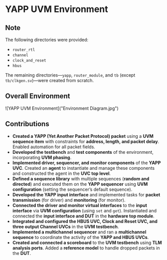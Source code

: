# YAPP UVM Environment  

## Note

The following directories were provided:  
- `router_rtl`  
- `channel`  
- `clock_and_reset`  
- `hbus`  

The remaining directories—`yapp`, `router_module`, and `tb` (except `tb/clkgen.sv`)—were created from scratch.  

## Overall Environment

![YAPP UVM Environment]("Environment Diagram.jpg")

## Contributions  

- **Created a YAPP (Yet Another Packet Protocol) packet** using a **UVM sequence item** with constraints for **address, length, and packet delay**. Enabled automation for all packet fields.  
- **Developed the testbench** and **test components** of the environment, incorporating **UVM phasing**.  
- **Implemented driver, sequencer, and monitor components** of the **YAPP UVC**. Created an **agent** to instantiate and manage these components and constructed the agent in the **UVC top level**.  
- **Defined a sequence library** with multiple sequences (**random and directed**) and executed them on the **YAPP sequencer** using **UVM configuration** (setting the sequencer’s default sequence).  
- **Developed the YAPP input interface** and implemented tasks for **packet transmission** (for driver) and **monitoring** (for monitor).  
- **Connected the driver and monitor virtual interfaces** to the **input interface** via **UVM configuration** (using `set` and `get`). Instantiated and connected the **input interface and DUT** in the **hardware top module**.  
- **Integrated and configured the HBUS UVC, Clock and Reset UVC, and three output Channel UVCs** in the **UVM testbench**.  
- **Implemented a multichannel sequencer** and ran a **multichannel sequence** to coordinate the activity of the **YAPP and HBUS UVCs**.  
- **Created and connected a scoreboard** to the **UVM testbench** using **TLM analysis ports**. Added a **reference model** to handle dropped packets in the **DUT**.  
